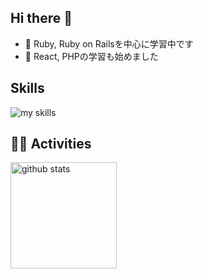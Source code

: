 ## Hi there 👋

- 🌱 Ruby, Ruby on Railsを中心に学習中です
- 🌱 React, PHPの学習も始めました

## Skills
<img alt="my skills" src="https://skillicons.dev/icons?theme=dark&perline=7&i=html,css,js,ruby,rails,react,php,docker,githubactions" />

## 🏃‍♀️ Activities
<div align="left"> 
  <img alt="github stats" height="170px" src="https://github-readme-stats-minamis-projects-83518b76.vercel.app/api/top-langs/?username=minamimishima&theme=light&layout=compact" />
</div>

<!--
  <img alt="Top Langs" height="170px" src="https://github-readme-stats.vercel.app/api?username=minamimishima&theme=light&layout=compact" />
-->

<!--
**minamimishima/minamimishima** is a ✨ _special_ ✨ repository because its `README.md` (this file) appears on your GitHub profile.

Here are some ideas to get you started:

- 🔭 I’m currently working on ...
- 🌱 I’m currently learning ...
- 👯 I’m looking to collaborate on ...
- 🤔 I’m looking for help with ...
- 💬 Ask me about ...
- 📫 How to reach me: ...
- 😄 Pronouns: ...
- ⚡ Fun fact: ...
-->
